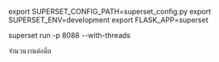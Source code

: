 export SUPERSET_CONFIG_PATH=superset_config.py
export SUPERSET_ENV=development
export FLASK_APP=superset

superset run -p 8088 --with-threads

จำนวนงานต่อดีล
